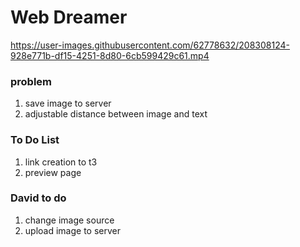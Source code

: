 # Web Dreamer

https://user-images.githubusercontent.com/62778632/208308124-928e771b-df15-4251-8d80-6cb599429c61.mp4

### problem
1. save image to server
2. adjustable distance between image and text

### To Do List
1. link creation to t3
2. preview page

### David to do
1. change image source
2. upload image to server
